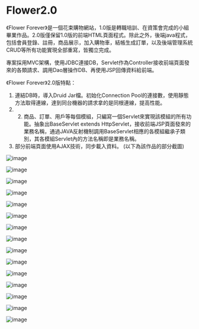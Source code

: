 # Flower2.0

《Flower Forever》是一個花束購物網站，1.0版是轉職培訓、在資策會完成的小組畢業作品。2.0版僅保留1.0版的前端HTML頁面程式。除此之外，後端java程式，包括會員登錄、註冊，商品展示，加入購物車，結帳生成訂單，以及後端管理系統CRUD等所有功能實現全部重寫，皆獨立完成。

專案採用MVC架構，使用JDBC連接DB，Servlet作為Controller接收前端頁面發來的各類請求、調用Dao層操作DB、再使用JSP回傳資料給前端。

《Flower Forever》2.0版特點：
1. 連結DB時，導入Druid Jar檔。初始化Connection Pool的連接數，使用靜態方法取得連線，達到同台機器的請求拿的是同根連線，提高性能。
2. 2. 商品、訂單、用戶等每個模組，只編寫一個Servlet來實現該模組的所有功能。抽象出BaseServlet extends HttpServlet，接收前端JSP頁面發來的業務名稱，通過JAVA反射機制調用BaseServlet相應的各模組繼承子類別，其各模組Servlet內的方法名稱即是業務名稱。
3. 部分前端頁面使用AJAX技術，同步載入資料。
(以下為該作品的部分截圖)

![image](https://github.com/imSurei/Flower2.0/blob/main/pics/1.png)

![image](https://github.com/imSurei/Flower2.0/blob/main/pics/2.png)

![image](https://github.com/imSurei/Flower2.0/blob/main/pics/3.png)

![image](https://github.com/imSurei/Flower2.0/blob/main/pics/4.png)

![image](https://github.com/imSurei/Flower2.0/blob/main/pics/5.png)

![image](https://github.com/imSurei/Flower2.0/blob/main/pics/6.png)

![image](https://github.com/imSurei/Flower2.0/blob/main/pics/7.png)

![image](https://github.com/imSurei/Flower2.0/blob/main/pics/8.png)

![image](https://github.com/imSurei/Flower2.0/blob/main/pics/9.png)

![image](https://github.com/imSurei/Flower2.0/blob/main/pics/10.png)

![image](https://github.com/imSurei/Flower2.0/blob/main/pics/11.png)

![image](https://github.com/imSurei/Flower2.0/blob/main/pics/12.png)

![image](https://github.com/imSurei/Flower2.0/blob/main/pics/13.png)

![image](https://github.com/imSurei/Flower2.0/blob/main/pics/14.png)

![image](https://github.com/imSurei/Flower2.0/blob/main/pics/15.png)

